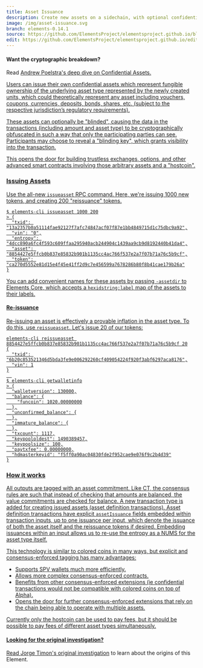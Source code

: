 ```yaml
---
title: Asset Issuance
description: Create new assets on a sidechain, with optional confidentiality.
image: /img/asset-issuance.svg
branch: elements-0.14.1
source: https://github.com/ElementsProject/elementsproject.github.io/blob/master/source/elements/asset-issuance/index.md
edit: https://github.com/ElementsProject/elementsproject.github.io/edit/master/source/elements/asset-issuance/index.md
---
```


<div class="ui info message">
  <h4 class="header">Want the cryptographic breakdown?</h4>
  <p>Read <a href="/elements/asset-issuance/confidential-assets.html">Andrew Poelstra's deep dive on Confidential Assets.</p>
</div>

Users can issue their own confidential assets which represent fungible ownership
of the underlying asset type represented by the newly created units, which
could theoretically represent any asset including vouchers, coupons, currencies,
deposits, bonds, shares, etc. (subject to the respective jurisdiction’s
regulatory requirements).

These assets can optionally be "blinded", causing the data in the transactions
(including amount and asset type) to be cryptographically obfuscated in such a
way that only the participating parties can see.  Participants may choose to
reveal a "blinding key", which grants visibility into the transaction.

This opens the door for building trustless exchanges, options, and other
advanced smart contracts involving those arbitrary assets and a "hostcoin".

### Issuing Assets
Use the all-new `issueasset` RPC command.  Here, we're issuing 1000 new tokens,
and creating 200 "reissuance" tokens.
```
$ elements-cli issueasset 1000 200
> {
  "txid": "13a2357b0a51114fae92127f7afc74847acf07f87e1bb4849715d1c75dbc9a92",
  "vin": "0",
  "entropy": "4dcc890a6fc4f593c609ffaa295940acb244904c1439aa9cb9d8192440b41da4",
  "asset": "8854427e5ffcb0b837e85832b901b1135cc4ac766f537e2a7f07b71a76c5b9cf",
  "token": "ca270d5552e81d15e4f45e41ff2d9c7e456599a7678286b80f8b41cae179b26a"
}
```

You can add convenient names for these assets by passing `-assetdir` to Elements
Core, which accepts a `hexidstring:label` map of the assets to their labels.

#### Re-issuance
Re-issuing an asset is effectively a provable inflation in the asset type.  To
do this, use `reissueasset`.  Let's issue 20 of our tokens:

```
elements-cli reissueasset 8854427e5ffcb0b837e85832b901b1135cc4ac766f537e2a7f07b71a76c5b9cf 20
{
  "txid": "6b20c853521346d5bda3fe9e006292260cf409054224f920f3abf6297aca8176",
  "vin": 1
}
  
$ elements-cli getwalletinfo
> {
  "walletversion": 130000,
  "balance": {
    "funcoin": 1020.00000000
  },
  "unconfirmed_balance": {
  },
  "immature_balance": {
  },
  "txcount": 1117,
  "keypoololdest": 1490389457,
  "keypoolsize": 100,
  "paytxfee": 0.00000000,
  "hdmasterkeyid": "f5ff0a90ac04830fde2f952cae9e076f9c2b4d39"
}
```

### How it works
All outputs are tagged with an asset commitment. Like CT, the consensus rules
are such that instead of checking that amounts are balanced, the value
commitments are checked for balance. A new transaction type is added for
creating issued assets (asset definition transactions). Asset definition
transactions have explicit `assetIssuance` fields embedded within transaction
inputs, up to one issuance per input, which denote the issuance of both the
asset itself and the reissuance tokens if desired. Embedding issuances within an
input allows us to re-use the entropy as a NUMS for the asset type itself. 

This technology is similar to colored coins in many ways, but explicit and
consensus-enforced tagging has many advantages:

* Supports SPV wallets much more efficiently.
* Allows more complex consensus-enforced contracts.
* Benefits from other consensus-enforced extensions (ie confidential transactions would not be compatible with colored coins on top of Alpha).
* Opens the door for further consensus-enforced extensions that rely on the chain being able to operate with multiple assets.

Currently only the hostcoin can be used to pay fees, but it should be possible
to pay fees of different asset types simultaneously.

<div class="ui info message">
  <h4 class="header">Looking for the original investigation?</h4>
  <p>Read <a href="/elements/asset-issuance/investigation.html">Jorge Timon's original investigation</a> to learn about the origins of this Element.</p>
</div>
